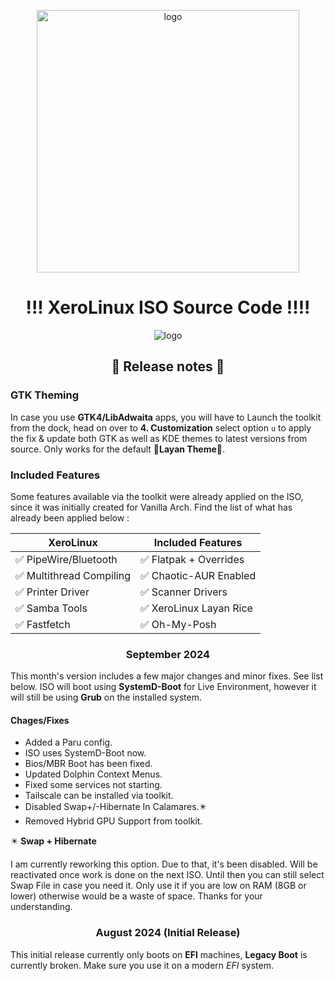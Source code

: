 <p align="center">
    <img width="420" src="https://i.imgur.com/QWqMIsr.png" alt="logo">
</p>

<h1 align="center">!!! XeroLinux ISO Source Code !!!!</h1>

<p align="center">
    <img src="https://i.imgur.com/ejZ1ZQv.png" alt="logo">
</p>

<h2 align="center">🚀 Release notes 🚀</h2>

### GTK Theming

In case you use **GTK4/LibAdwaita** apps, you will have to Launch the toolkit from the dock, head on over to **4. Customization** select option `u` to apply the fix & update both GTK as well as KDE themes to latest versions from source. Only works for the default 🎨**Layan Theme**🎨.

### Included Features

Some features available via the toolkit were already applied on the ISO, since it was initially created for Vanilla Arch. Find the list of what has already been applied below :

<div align="center">

| XeroLinux                | Included Features       |
| ----------------------   | ----------------------  |
| ✅ PipeWire/Bluetooth    | ✅ Flatpak + Overrides  |
| ✅ Multithread Compiling | ✅ Chaotic-AUR Enabled  |
| ✅ Printer Driver        | ✅ Scanner Drivers      |
| ✅ Samba Tools           | ✅ XeroLinux Layan Rice |
| ✅ Fastfetch             | ✅ Oh-My-Posh           |

</div>

<h3 align="center">September 2024</h3>

This month's version includes a few major changes and minor fixes. See list below. ISO will boot using **SystemD-Boot** for Live Environment, however it will still be using **Grub** on the installed system.

#### Chages/Fixes

- Added a Paru config.
- ISO uses SystemD-Boot now.
- Bios/MBR Boot has been fixed.
- Updated Dolphin Context Menus.
- Fixed some services not starting.
- Tailscale can be installed via toolkit.
- Disabled Swap+/-Hibernate In Calamares.✴️
- Removed Hybrid GPU Support from toolkit.

✴️ **Swap + Hibernate**

I am currently reworking this option. Due to that, it's been disabled. Will be reactivated once work is done on the next ISO. Until then you can still select Swap File in case you need it. Only use it if you are low on RAM (8GB or lower) otherwise would be a waste of space. Thanks for your understanding.

<h3 align="center">August 2024 (Initial Release)</h3>

This initial release currently only boots on **EFI** machines, **Legacy Boot** is currently broken. Make sure you use it on a modern *EFI* system.


